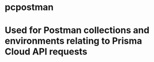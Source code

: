 # pcpostman

# Used for Postman collections and environments relating to Prisma Cloud API requests


